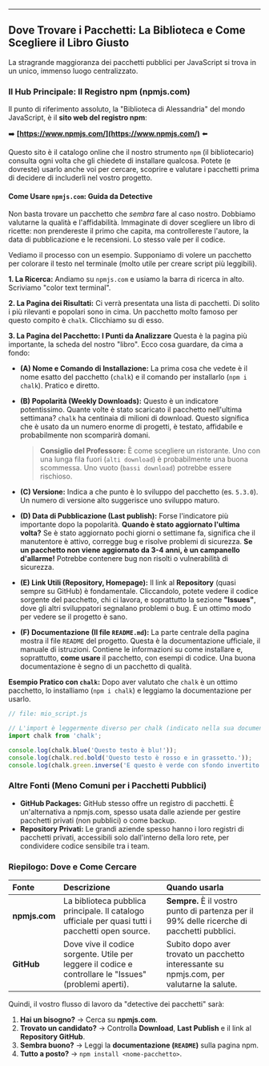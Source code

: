 

-----

## Dove Trovare i Pacchetti: La Biblioteca e Come Scegliere il Libro Giusto

La stragrande maggioranza dei pacchetti pubblici per JavaScript si trova in un unico, immenso luogo centralizzato.

### Il Hub Principale: Il Registro npm (npmjs.com)

Il punto di riferimento assoluto, la "Biblioteca di Alessandria" del mondo JavaScript, è il **sito web del registro npm**:

➡️ **[https://www.npmjs.com/](https://www.npmjs.com/)** ⬅️

Questo sito è il catalogo online che il nostro strumento `npm` (il bibliotecario) consulta ogni volta che gli chiedete di installare qualcosa. Potete (e dovreste) usarlo anche voi per cercare, scoprire e valutare i pacchetti prima di decidere di includerli nel vostro progetto.

#### Come Usare `npmjs.com`: Guida da Detective

Non basta trovare un pacchetto che *sembra* fare al caso nostro. Dobbiamo valutarne la qualità e l'affidabilità. Immaginate di dover scegliere un libro di ricette: non prendereste il primo che capita, ma controllereste l'autore, la data di pubblicazione e le recensioni. Lo stesso vale per il codice.

Vediamo il processo con un esempio. Supponiamo di volere un pacchetto per colorare il testo nel terminale (molto utile per creare script più leggibili).

**1. La Ricerca:**
Andiamo su `npmjs.com` e usiamo la barra di ricerca in alto. Scriviamo "color text terminal".

**2. La Pagina dei Risultati:**
Ci verrà presentata una lista di pacchetti. Di solito i più rilevanti e popolari sono in cima. Un pacchetto molto famoso per questo compito è `chalk`. Clicchiamo su di esso.

**3. La Pagina del Pacchetto: I Punti da Analizzare**
Questa è la pagina più importante, la scheda del nostro "libro". Ecco cosa guardare, da cima a fondo:

  * **(A) Nome e Comando di Installazione:** La prima cosa che vedete è il nome esatto del pacchetto (`chalk`) e il comando per installarlo (`npm i chalk`). Pratico e diretto.

  * **(B) Popolarità (Weekly Downloads):** Questo è un indicatore potentissimo. Quante volte è stato scaricato il pacchetto nell'ultima settimana? `chalk` ha centinaia di milioni di download. Questo significa che è usato da un numero enorme di progetti, è testato, affidabile e probabilmente non scomparirà domani.

    > **Consiglio del Professore:** È come scegliere un ristorante. Uno con una lunga fila fuori (`alti download`) è probabilmente una buona scommessa. Uno vuoto (`bassi download`) potrebbe essere rischioso.

  * **(C) Versione:** Indica a che punto è lo sviluppo del pacchetto (es. `5.3.0`). Un numero di versione alto suggerisce uno sviluppo maturo.

  * **(D) Data di Pubblicazione (Last publish):** Forse l'indicatore più importante dopo la popolarità. **Quando è stato aggiornato l'ultima volta?** Se è stato aggiornato pochi giorni o settimane fa, significa che il manutentore è attivo, corregge bug e risolve problemi di sicurezza. **Se un pacchetto non viene aggiornato da 3-4 anni, è un campanello d'allarme\!** Potrebbe contenere bug non risolti o vulnerabilità di sicurezza.

  * **(E) Link Utili (Repository, Homepage):** Il link al **Repository** (quasi sempre su GitHub) è fondamentale. Cliccandolo, potete vedere il codice sorgente del pacchetto, chi ci lavora, e soprattutto la sezione **"Issues"**, dove gli altri sviluppatori segnalano problemi o bug. È un ottimo modo per vedere se il progetto è sano.

  * **(F) Documentazione (Il file `README.md`):** La parte centrale della pagina mostra il file `README` del progetto. Questa è la documentazione ufficiale, il manuale di istruzioni. Contiene le informazioni su come installare e, soprattutto, **come usare** il pacchetto, con esempi di codice. Una buona documentazione è segno di un pacchetto di qualità.

**Esempio Pratico con `chalk`:**
Dopo aver valutato che `chalk` è un ottimo pacchetto, lo installiamo (`npm i chalk`) e leggiamo la documentazione per usarlo.

```javascript
// file: mio_script.js

// L'import è leggermente diverso per chalk (indicato nella sua documentazione)
import chalk from 'chalk';

console.log(chalk.blue('Questo testo è blu!'));
console.log(chalk.red.bold('Questo testo è rosso e in grassetto.'));
console.log(chalk.green.inverse('E questo è verde con sfondo invertito!'));
```

### Altre Fonti (Meno Comuni per i Pacchetti Pubblici)

  * **GitHub Packages:** GitHub stesso offre un registro di pacchetti. È un'alternativa a npmjs.com, spesso usata dalle aziende per gestire pacchetti privati (non pubblici) o come backup.
  * **Repository Privati:** Le grandi aziende spesso hanno i loro registri di pacchetti privati, accessibili solo dall'interno della loro rete, per condividere codice sensibile tra i team.

### Riepilogo: Dove e Come Cercare

| Fonte | Descrizione | Quando usarla |
| :--- | :--- | :--- |
| **npmjs.com** | La biblioteca pubblica principale. Il catalogo ufficiale per quasi tutti i pacchetti open source. | **Sempre.** È il vostro punto di partenza per il 99% delle ricerche di pacchetti pubblici. |
| **GitHub** | Dove vive il codice sorgente. Utile per leggere il codice e controllare le "Issues" (problemi aperti). | Subito dopo aver trovato un pacchetto interessante su npmjs.com, per valutarne la salute. |

Quindi, il vostro flusso di lavoro da "detective dei pacchetti" sarà:

1.  **Hai un bisogno?** -\> Cerca su **npmjs.com**.
2.  **Trovato un candidato?** -\> Controlla **Download**, **Last Publish** e il link al **Repository GitHub**.
3.  **Sembra buono?** -\> Leggi la **documentazione (`README`)** sulla pagina npm.
4.  **Tutto a posto?** -\> `npm install <nome-pacchetto>`.


